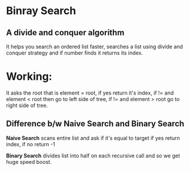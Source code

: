 # Binray Search
## A divide and conquer algorithm
It helps you search an ordered list faster, searches a list using divide and conquer strategy and if number finds it returns its index.

# Working:
It asks the root that is element = root, if yes return it's index, if != and element < root then go to left side of tree, if != and element > root go to right side of tree.

## Difference b/w Naive Search and Binary Search
**Naive Search** scans entire list and ask if it's equal to target if yes return index, if no return -1

**Binary Search** divides list into half on each recursive call and so we get huge speed boost.


